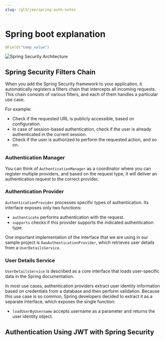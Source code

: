 ```yaml
---
slug: /gl3/jee/spring-auth-notes
---
```


# Spring boot explanation

```java
@Field("temp_value")
```

![Spring Security Architecture](https://bs-uploads.toptal.io/blackfish-uploads/uploaded_file/file/412345/image-1602672495860.085-952930c83f53503d7e84d1371bec3775.png)

## Spring Security Filters Chain

When you add the Spring Security framework to your application, it automatically registers a filters chain that intercepts all incoming requests. This chain consists of various filters, and each of them handles a particular use case.

For example:

- Check if the requested URL is publicly accessible, based on configuration.
- In case of session-based authentication, check if the user is already authenticated in the current session.
- Check if the user is authorized to perform the requested action, and so on.

### Authentication Manager

You can think of `AuthenticationManager` as a coordinator where you can register multiple providers, and based on the request type, it will deliver an authentication request to the correct provider.

### Authentication Provider

`AuthenticationProvider` processes specific types of authentication. Its interface exposes only two functions:

- `authenticate` performs authentication with the request.
- `supports` checks if this provider supports the indicated authentication type.

One important implementation of the interface that we are using in our sample project is `DaoAuthenticationProvider`, which retrieves user details from a `UserDetailsService`.

### User Details Service

`UserDetailsService` is described as a core interface that loads user-specific data in the Spring documentation.

In most use cases, authentication providers extract user identity information based on credentials from a database and then perform validation. Because this use case is so common, Spring developers decided to extract it as a separate interface, which exposes the single function:

- `loadUserByUsername` accepts username as a parameter and returns the user identity object.

## Authentication Using JWT with Spring Security
